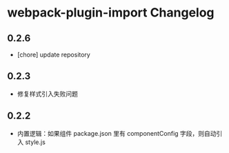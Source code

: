 # webpack-plugin-import Changelog

## 0.2.6

- [chore] update repository

## 0.2.3

- 修复样式引入失败问题

## 0.2.2

- 内置逻辑：如果组件 package.json 里有 componentConfig 字段，则自动引入 style.js
